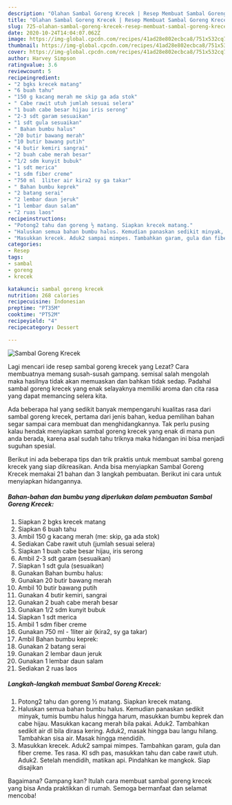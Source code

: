 ```yaml
---
description: "Olahan Sambal Goreng Krecek | Resep Membuat Sambal Goreng Krecek Yang Lezat Sekali"
title: "Olahan Sambal Goreng Krecek | Resep Membuat Sambal Goreng Krecek Yang Lezat Sekali"
slug: 725-olahan-sambal-goreng-krecek-resep-membuat-sambal-goreng-krecek-yang-lezat-sekali
date: 2020-10-24T14:04:07.062Z
image: https://img-global.cpcdn.com/recipes/41ad28e802ecbca8/751x532cq70/sambal-goreng-krecek-foto-resep-utama.jpg
thumbnail: https://img-global.cpcdn.com/recipes/41ad28e802ecbca8/751x532cq70/sambal-goreng-krecek-foto-resep-utama.jpg
cover: https://img-global.cpcdn.com/recipes/41ad28e802ecbca8/751x532cq70/sambal-goreng-krecek-foto-resep-utama.jpg
author: Harvey Simpson
ratingvalue: 3.6
reviewcount: 5
recipeingredient:
- "2 bgks krecek matang"
- "6 buah tahu"
- "150 g kacang merah me skip ga ada stok"
- " Cabe rawit utuh jumlah sesuai selera"
- "1 buah cabe besar hijau iris serong"
- "2-3 sdt garam sesuaikan"
- "1 sdt gula sesuaikan"
- " Bahan bumbu halus"
- "20 butir bawang merah"
- "10 butir bawang putih"
- "4 butir kemiri sangrai"
- "2 buah cabe merah besar"
- "1/2 sdm kunyit bubuk"
- "1 sdt merica"
- "1 sdm fiber creme"
- "750 ml  1liter air kira2 sy ga takar"
- " Bahan bumbu keprek"
- "2 batang serai"
- "2 lembar daun jeruk"
- "1 lembar daun salam"
- "2 ruas laos"
recipeinstructions:
- "Potong2 tahu dan goreng ½ matang. Siapkan krecek matang."
- "Haluskan semua bahan bumbu halus. Kemudian panaskan sedikit minyak, tumis bumbu halus hingga harum, masukkan bumbu keprek dan cabe hijau. Masukkan kacang merah bila pakai. Aduk2. Tambahkan sedikit air dl bila dirasa kering. Aduk2, masak hingga bau langu hilang. Tambahkan sisa air. Masak hingga mendidih."
- "Masukkan krecek. Aduk2 sampai mimpes. Tambahkan garam, gula dan fiber creme. Tes rasa. Kl sdh pas, masukkan tahu dan cabe rawit utuh. Aduk2. Setelah mendidih, matikan api. Pindahkan ke mangkok. Siap disajikan"
categories:
- Resep
tags:
- sambal
- goreng
- krecek

katakunci: sambal goreng krecek 
nutrition: 268 calories
recipecuisine: Indonesian
preptime: "PT35M"
cooktime: "PT52M"
recipeyield: "4"
recipecategory: Dessert

---
```



![Sambal Goreng Krecek](https://img-global.cpcdn.com/recipes/41ad28e802ecbca8/751x532cq70/sambal-goreng-krecek-foto-resep-utama.jpg)

Lagi mencari ide resep sambal goreng krecek yang Lezat? Cara membuatnya memang susah-susah gampang. semisal salah mengolah maka hasilnya tidak akan memuaskan dan bahkan tidak sedap. Padahal sambal goreng krecek yang enak selayaknya memiliki aroma dan cita rasa yang dapat memancing selera kita.



Ada beberapa hal yang sedikit banyak mempengaruhi kualitas rasa dari sambal goreng krecek, pertama dari jenis bahan, kedua pemilihan bahan segar sampai cara membuat dan menghidangkannya. Tak perlu pusing kalau hendak menyiapkan sambal goreng krecek yang enak di mana pun anda berada, karena asal sudah tahu triknya maka hidangan ini bisa menjadi suguhan spesial.


Berikut ini ada beberapa tips dan trik praktis untuk membuat sambal goreng krecek yang siap dikreasikan. Anda bisa menyiapkan Sambal Goreng Krecek memakai 21 bahan dan 3 langkah pembuatan. Berikut ini cara untuk menyiapkan hidangannya.

<!--inarticleads1-->

##### Bahan-bahan dan bumbu yang diperlukan dalam pembuatan Sambal Goreng Krecek:

1. Siapkan 2 bgks krecek matang
1. Siapkan 6 buah tahu
1. Ambil 150 g kacang merah (me: skip, ga ada stok)
1. Sediakan  Cabe rawit utuh (jumlah sesuai selera)
1. Siapkan 1 buah cabe besar hijau, iris serong
1. Ambil 2-3 sdt garam (sesuaikan)
1. Siapkan 1 sdt gula (sesuaikan)
1. Gunakan  Bahan bumbu halus:
1. Gunakan 20 butir bawang merah
1. Ambil 10 butir bawang putih
1. Gunakan 4 butir kemiri, sangrai
1. Gunakan 2 buah cabe merah besar
1. Gunakan 1/2 sdm kunyit bubuk
1. Siapkan 1 sdt merica
1. Ambil 1 sdm fiber creme
1. Gunakan 750 ml - 1liter air (kira2, sy ga takar)
1. Ambil  Bahan bumbu keprek:
1. Gunakan 2 batang serai
1. Gunakan 2 lembar daun jeruk
1. Gunakan 1 lembar daun salam
1. Sediakan 2 ruas laos




<!--inarticleads2-->

##### Langkah-langkah membuat Sambal Goreng Krecek:

1. Potong2 tahu dan goreng ½ matang. Siapkan krecek matang.
1. Haluskan semua bahan bumbu halus. Kemudian panaskan sedikit minyak, tumis bumbu halus hingga harum, masukkan bumbu keprek dan cabe hijau. Masukkan kacang merah bila pakai. Aduk2. Tambahkan sedikit air dl bila dirasa kering. Aduk2, masak hingga bau langu hilang. Tambahkan sisa air. Masak hingga mendidih.
1. Masukkan krecek. Aduk2 sampai mimpes. Tambahkan garam, gula dan fiber creme. Tes rasa. Kl sdh pas, masukkan tahu dan cabe rawit utuh. Aduk2. Setelah mendidih, matikan api. Pindahkan ke mangkok. Siap disajikan




Bagaimana? Gampang kan? Itulah cara membuat sambal goreng krecek yang bisa Anda praktikkan di rumah. Semoga bermanfaat dan selamat mencoba!
